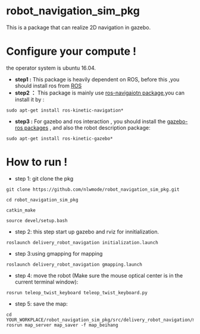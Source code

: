 # robot_navigation_sim_pkg

This is a package that can realize 2D navigation in gazebo.

# Configure your compute !

the operator system is ubuntu 16.04.

- **step1 :**  This package is heavily dependent on ROS, before this ,you should install ros from [ROS](http://wiki.ros.org/cn/)
- **step2 ：** This package is mainly use [ros-navigaiotn package](http://wiki.ros.org/cn/navigation),you can install it by :

```
sudo apt-get install ros-kinetic-navigation*
```

- **step3 :** For gazebo and ros interaction , you should install the [gazebo-ros packages](http://wiki.ros.org/gazebo_ros_pkgs) , and also the robot description package:

```
sudo apt-get install ros-kinetic-gazebo*
```

# How to run !

- step 1: git clone the pkg
``` 
git clone https://github.com/nlwmode/robot_navigation_sim_pkg.git

cd robot_navigation_sim_pkg

catkin_make

source devel/setup.bash
```
- step 2: this step start up gazebo and rviz for innitialization.

```
roslaunch delivery_robot_navigation initialization.launch
```
- step 3:using gmapping for mapping

```
roslaunch delivery_robot_navigation gmapping.launch
```
- step 4: move the robot (Make sure the mouse optical center is in the current terminal window):
```
rosrun teleop_twist_keyboard teleop_twist_keyboard.py 
```
- step 5: save the map:

```
cd YOUR_WORKPLACE/robot_navigation_sim_pkg/src/delivery_robot_navigation/maps
rosrun map_server map_saver -f map_beihang
```


